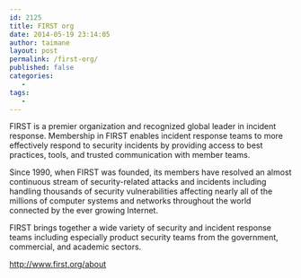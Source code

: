 ```yaml
---
id: 2125
title: FIRST org
date: 2014-05-19 23:14:05
author: taimane
layout: post
permalink: /first-org/
published: false
categories:
   -
tags:
   -
---
```

FIRST is a premier organization and recognized global leader in incident response. Membership in FIRST enables incident response teams to more effectively respond to security incidents by providing access to best practices, tools, and trusted communication with member teams.



Since 1990, when FIRST was founded, its members have resolved an almost continuous stream of security-related attacks and incidents including handling thousands of security vulnerabilities affecting nearly all of the millions of computer systems and networks throughout the world connected by the ever growing Internet.



FIRST brings together a wide variety of security and incident response teams including especially product security teams from the government, commercial, and academic sectors.



http://www.first.org/about


